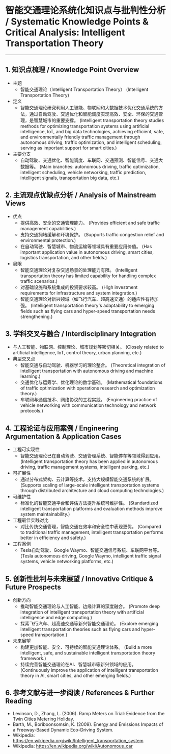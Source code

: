 # 智能交通理论系统化知识点与批判性分析 / Systematic Knowledge Points & Critical Analysis: Intelligent Transportation Theory

---

## 1. 知识点梳理 / Knowledge Point Overview

- 主题
  - 智能交通理论（Intelligent Transportation Theory）
      (Intelligent Transportation Theory)
- 定义
  - 智能交通理论研究利用人工智能、物联网和大数据技术优化交通系统的方法，通过自动驾驶、交通优化和智能调度实现高效、安全、环保的交通管理，是智慧城市的重要支撑。
      (Intelligent transportation theory studies methods for optimizing transportation systems using artificial intelligence, IoT, and big data technologies, achieving efficient, safe, and environmentally friendly traffic management through autonomous driving, traffic optimization, and intelligent scheduling, serving as important support for smart cities.)
- 主要分支
  - 自动驾驶、交通优化、智能调度、车联网、交通预测、智能信号、交通大数据等。
      (Main branches: autonomous driving, traffic optimization, intelligent scheduling, vehicle networking, traffic prediction, intelligent signals, transportation big data, etc.)

## 2. 主流观点优缺点分析 / Analysis of Mainstream Views

- 优点
  - 提供高效、安全的交通管理能力。
      (Provides efficient and safe traffic management capabilities.)
  - 支持交通拥堵缓解和环境保护。
      (Supports traffic congestion relief and environmental protection.)
  - 在自动驾驶、智慧城市、物流运输等领域具有重要应用价值。
      (Has important application value in autonomous driving, smart cities, logistics transportation, and other fields.)
- 局限
  - 智能交通理论对复杂交通场景的处理能力有限。
      (Intelligent transportation theory has limited capability for handling complex traffic scenarios.)
  - 对基础设施和系统集成的投资要求较高。
      (High investment requirements for infrastructure and system integration.)
  - 智能交通理论对新兴领域（如飞行汽车、超高速交通）的适应性有待加强。
      (Intelligent transportation theory's adaptability to emerging fields such as flying cars and hyper-speed transportation needs strengthening.)

## 3. 学科交叉与融合 / Interdisciplinary Integration

- 与人工智能、物联网、控制理论、城市规划等密切相关。
  (Closely related to artificial intelligence, IoT, control theory, urban planning, etc.)
- 典型交叉点
  - 智能交通与自动驾驶、机器学习的理论整合。
      (Theoretical integration of intelligent transportation with autonomous driving and machine learning.)
  - 交通优化与运筹学、优化理论的数学基础。
      (Mathematical foundations of traffic optimization with operations research and optimization theory.)
  - 车联网与通信技术、网络协议的工程实践。
      (Engineering practice of vehicle networking with communication technology and network protocols.)

## 4. 工程论证与应用案例 / Engineering Argumentation & Application Cases

- 工程可实现性
  - 智能交通理论已在自动驾驶、交通管理系统、智能停车等领域得到应用。
      (Intelligent transportation theory has been applied in autonomous driving, traffic management systems, intelligent parking, etc.)
- 可扩展性
  - 通过分布式架构、云计算等技术，支持大规模智能交通系统的扩展。
      (Supports scaling of large-scale intelligent transportation systems through distributed architecture and cloud computing technologies.)
- 可维护性
  - 标准化的智能交通平台和评估方法提升系统可维护性。
      (Standardized intelligent transportation platforms and evaluation methods improve system maintainability.)
- 工程最佳实践对比
  - 对比传统交通管理，智能交通在效率和安全性中表现更优。
      (Compared to traditional traffic management, intelligent transportation performs better in efficiency and safety.)
- 工程案例
  - Tesla自动驾驶、Google Waymo、智能交通信号系统、车联网平台等。
      (Tesla autonomous driving, Google Waymo, intelligent traffic signal systems, vehicle networking platforms, etc.)

## 5. 创新性批判与未来展望 / Innovative Critique & Future Prospects

- 创新方向
  - 推动智能交通理论与人工智能、边缘计算的深度融合。
      (Promote deep integration of intelligent transportation theory with artificial intelligence and edge computing.)
  - 探索飞行汽车、超高速交通等新兴智能交通理论。
      (Explore emerging intelligent transportation theories such as flying cars and hyper-speed transportation.)
- 未来展望
  - 构建更加智能、安全、可持续的智能交通理论体系。
      (Build a more intelligent, safe, and sustainable intelligent transportation theory framework.)
  - 持续完善智能交通理论在AI、智慧城市等新兴领域的应用。
      (Continuously improve the application of intelligent transportation theory in AI, smart cities, and other emerging fields.)

## 6. 参考文献与进一步阅读 / References & Further Reading

- Levinson, D., Zhang, L. (2006). Ramp Meters on Trial: Evidence from the Twin Cities Metering Holiday.
- Barth, M., Boriboonsomsin, K. (2009). Energy and Emissions Impacts of a Freeway-Based Dynamic Eco-Driving System.
- Wikipedia: <https://en.wikipedia.org/wiki/Intelligent_transportation_system>
- Wikipedia: <https://en.wikipedia.org/wiki/Autonomous_car>

